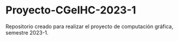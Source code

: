 # Proyecto-CGeIHC-2023-1
Repositorio creado para realizar el proyecto de computación gráfica, semestre 2023-1.
